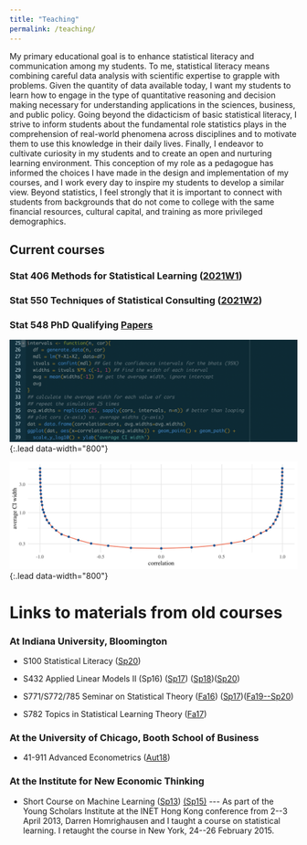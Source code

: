 ```yaml
---
title: "Teaching"
permalink: /teaching/
---
```


My primary educational goal is to enhance
statistical literacy and communication among my students. To me, statistical
literacy means combining careful data analysis with scientific
expertise to grapple with problems. Given the quantity of data available
today, I want my students to learn how to engage in the type
of quantitative reasoning and decision making necessary for
understanding
applications in the sciences, business, and public policy.
Going beyond the didacticism of basic statistical literacy, I strive
to inform students about the
fundamental role statistics plays in the comprehension of real-world
phenomena across disciplines and to motivate them to
use this knowledge in their daily lives.
Finally, I endeavor to cultivate curiosity in my students and to create an open and
nurturing learning environment.
This conception of my role as a pedagogue has informed the choices I have
made in the design and implementation of my courses, and I work every
day to inspire my students to develop a similar view. Beyond
statistics, I feel strongly that it is important to connect with students from
backgrounds that do not come to college with the same financial
resources, cultural capital, and training as more privileged
demographics.      


## Current courses

### Stat 406 Methods for Statistical Learning ([2021W1](https://ubc-stat.github.io/stat-406/))

### Stat 550 Techniques of Statistical Consulting ([2021W2](https://stat550-2021.github.io/))

### Stat 548 PhD Qualifying [Papers](stat548.html)



![](/assets/img/code.png){:.lead data-width="800"}

![](/assets/img/ci-widths.jpg){:.lead data-width="800"}


# Links to materials from old courses

### At Indiana University, Bloomington

* S100 Statistical Literacy ([Sp20](https://iub-stat100.github.io))

* S432 Applied Linear Models II (Sp16) ([Sp17](https://github.com/STATS-432Sp2017)) ([Sp18](https://stats-432sp2018.github.io/))([Sp20](https://stats-432sp2020.github.io))


* S771/S772/785 Seminar on Statistical Theory ([Fa16](https://github.iu.edu/dajmcdon/s771)) ([Sp17](https://github.iu.edu/dajmcdon/s771))([Fa19--Sp20](https://stats-ada-2019-20.github.io))

* S782 Topics in Statistical Learning Theory ([Fa17](https://github.com/stats-782fa2017))



### At the University of Chicago, Booth School of Business

* 41-911 Advanced Econometrics ([Aut18](https://booth41911.github.io))

### At the Institute for New Economic Thinking

* Short Course on Machine Learning ([Sp13](/teaching/inet2013.html)) [(Sp15)](/teaching/inet2015.html) --- As part of the Young Scholars Institute at the INET Hong Kong conference from 2--3 April 2013, Darren Homrighausen and I taught a course on statistical learning. I retaught the course in New York, 24--26 February 2015. 

